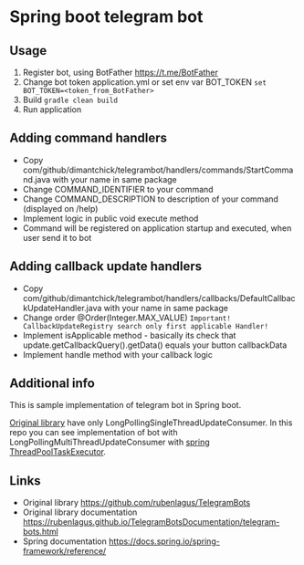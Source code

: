 # Spring boot telegram bot
## Usage
1. Register bot, using BotFather https://t.me/BotFather
2. Change bot token application.yml or set env var BOT_TOKEN `set BOT_TOKEN=<token_from_BotFather>`
3. Build `gradle clean build`
4. Run application
## Adding command handlers
- Copy com/github/dimantchick/telegrambot/handlers/commands/StartCommand.java with your name in same package
- Change COMMAND_IDENTIFIER to your command
- Change COMMAND_DESCRIPTION to description of your command (displayed on /help)
- Implement logic in public void execute method
- Command will be registered on application startup and executed, when user send it to bot
## Adding callback update handlers
- Copy com/github/dimantchick/telegrambot/handlers/callbacks/DefaultCallbackUpdateHandler.java with your name in same package
- Change order @Order(Integer.MAX_VALUE) `Important! CallbackUpdateRegistry search only first applicable Handler!`
- Implement isApplicable method - basically its check that update.getCallbackQuery().getData() equals your button callbackData
- Implement handle method with your callback logic
## Additional info
This is sample implementation of telegram bot in Spring boot.

[Original library](https://github.com/rubenlagus/TelegramBots) have only LongPollingSingleThreadUpdateConsumer. In this repo you can see implementation of bot with LongPollingMultiThreadUpdateConsumer with [spring ThreadPoolTaskExecutor](https://docs.spring.io/spring-framework/reference/integration/scheduling.html).
## Links
- Original library https://github.com/rubenlagus/TelegramBots
- Original library documentation https://rubenlagus.github.io/TelegramBotsDocumentation/telegram-bots.html 
- Spring documentation https://docs.spring.io/spring-framework/reference/